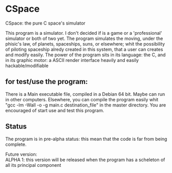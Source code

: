 # CSpace
CSpace: the pure C space's simulator

This program is a simulator. I don't decided if is a game or a 'professional' simulator or both of two yet.
The program simulates the moving, under the phisic's law, of planets, spaceships, suns, or elsewhere;
whit the possibility of piloting spaceship alredy created in this system, that a user can creates and modify easily.
The power of the program sits in its language: the C, and in its graphic motor: a ASCII render interface heavily and easily hackable/modifiable

for test/use the program:
-------------------------
There is a Main executable file, compiled in a Debian 64 bit. Maybe can run in other computers.
Elsewhere, you can compile the program easily whit "gcc -lm -Wall -o -g main.c destination_file" in the master directory. You are encouraged of start use and test this program.

Status
------
The program is in pre-alpha status: this mean that the code is far from being complete.

Future version:  
ALPHA 1: this version will be released when the program has a scheleton of all its principal component
